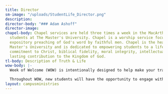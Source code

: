```yaml
---
title: Director
sm-image: "/uploads/StudentLife_Director.png"
description: 
director-body: "### Adam Ashoff"
director-image: 
chapel-body: Chapel services are held three times a week in the MacArthur Center for
  students at The Master's University. Chapel is a worship service focused upon the
  expository preaching of God's word by faithful men. Chapel is the heartbeat of The
  Master's University and is dedicated to empowering students to a life of enduring
  commitment to Christ, biblical fidelity, moral integrity, intellectual growth and
  lasting contribution to the Kingdom of God.
tl-body: Description of Truth & Life
wow-body: |-
  Week of Welcome (WOW) is intentionally designed to help make your transition to TMU a little easier. This program provides all incoming students with information about academics, student activities, student services, residence life, international programs, and much more. This week begins with check-in taking place on WOW Saturday at our WOW Welcome Tents. You proceed from there through the rest of the check-in process and finally be directed up to the dorms, for those living on campus.

  Throughout WOW, new students will have the opportunity to engage with administrators, faculty, staff, and student leaders (SLS). SLS will be available throughout the week to answer any questions you may have.
layout: campusministries
---
```



